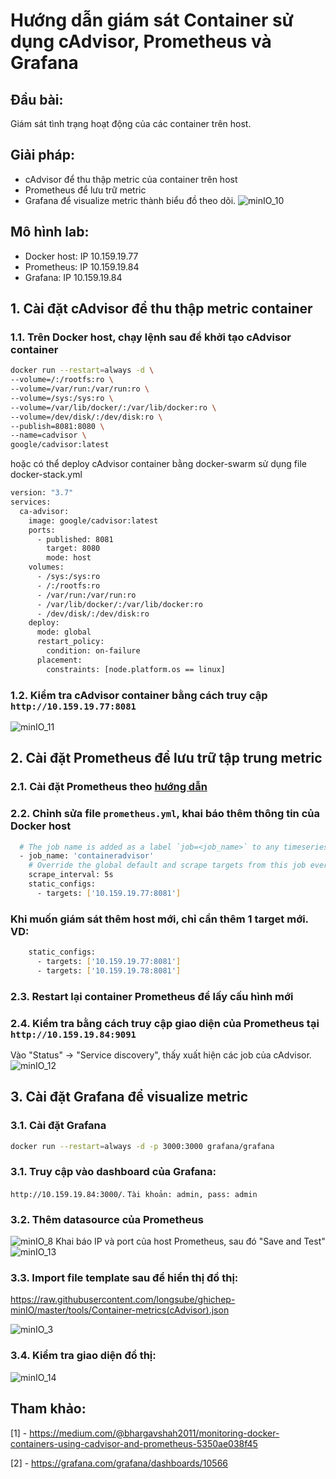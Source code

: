 # Hướng dẫn giám sát Container sử dụng cAdvisor, Prometheus và Grafana
## Đầu bài:
Giám sát tình trạng hoạt động của các container trên host.

## Giải pháp:
 - cAdvisor để thu thập metric của container trên host
 - Prometheus để lưu trữ metric
 - Grafana để visualize metric thành biểu đồ theo dõi.
![minIO_10](../images/minIO_10.png)


## Mô hình lab:
 - Docker host: IP 10.159.19.77
 - Prometheus: IP 10.159.19.84
 - Grafana: IP 10.159.19.84

## 1. Cài đặt cAdvisor để thu thập metric container
### 1.1. Trên Docker host, chạy lệnh sau để khởi tạo cAdvisor container
```sh
docker run --restart=always -d \
--volume=/:/rootfs:ro \
--volume=/var/run:/var/run:ro \
--volume=/sys:/sys:ro \
--volume=/var/lib/docker/:/var/lib/docker:ro \
--volume=/dev/disk/:/dev/disk:ro \
--publish=8081:8080 \
--name=cadvisor \
google/cadvisor:latest
```
hoặc có thể deploy cAdvisor container bằng docker-swarm sử dụng file docker-stack.yml
```sh
version: "3.7"
services:
  ca-advisor:
    image: google/cadvisor:latest
    ports:
      - published: 8081
        target: 8080
        mode: host
    volumes:
      - /sys:/sys:ro
      - /:/rootfs:ro
      - /var/run:/var/run:ro
      - /var/lib/docker/:/var/lib/docker:ro
      - /dev/disk/:/dev/disk:ro
    deploy:
      mode: global
      restart_policy:
        condition: on-failure
      placement:
        constraints: [node.platform.os == linux]
```

### 1.2. Kiểm tra cAdvisor container bằng cách truy cập `http://10.159.19.77:8081`
![minIO_11](../images/minIO_11.png)

## 2. Cài đặt Prometheus để lưu trữ tập trung metric
### 2.1. Cài đặt Prometheus theo [hướng dẫn](https://github.com/longsube/ghichep-prometheus-v2/blob/master/docs/install_prometheus_container.md)

### 2.2. Chỉnh sửa file `prometheus.yml`, khai báo thêm thông tin của Docker host
```sh
  # The job name is added as a label `job=<job_name>` to any timeseries scraped from this config.
  - job_name: 'containeradvisor'
    # Override the global default and scrape targets from this job every 5 seconds.
    scrape_interval: 5s
    static_configs:
      - targets: ['10.159.19.77:8081']
```
### Khi muốn giám sát thêm host mới, chỉ cần thêm 1 target mới. VD:
```sh
    static_configs:
      - targets: ['10.159.19.77:8081']
      - targets: ['10.159.19.78:8081']
```

### 2.3. Restart lại container Prometheus để lấy cấu hình mới

### 2.4. Kiểm tra bằng cách truy cập giao diện của Prometheus tại `http://10.159.19.84:9091`
Vào "Status" -> "Service discovery", thấy xuất hiện các job của cAdvisor.
![minIO_12](../images/minIO_12.png)

## 3. Cài đặt Grafana để visualize metric

### 3.1. Cài đặt Grafana
```sh
docker run --restart=always -d -p 3000:3000 grafana/grafana
```

### 3.1. Truy cập vào dashboard của Grafana: 

`http://10.159.19.84:3000/`. `Tài khoản: admin, pass: admin` 

### 3.2. Thêm datasource của Prometheus
![minIO_8](../images/minIO_8.png)
Khai báo IP và port của host Prometheus, sau đó "Save and Test"
![minIO_13](../images/minIO_13.png)

### 3.3. Import file template sau để hiển thị đồ thị:
https://raw.githubusercontent.com/longsube/ghichep-minIO/master/tools/Container-metrics(cAdvisor).json

![minIO_3](../images/minIO_3.png)

### 3.4. Kiểm tra giao diện đồ thị:
![minIO_14](../images/minIO_14.png)


## Tham khảo:

[1] - https://medium.com/@bhargavshah2011/monitoring-docker-containers-using-cadvisor-and-prometheus-5350ae038f45

[2] - https://grafana.com/grafana/dashboards/10566